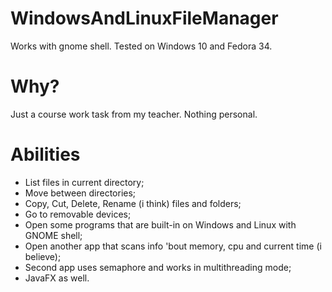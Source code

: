 # WindowsAndLinuxFileManager
Works with gnome shell. Tested on Windows 10 and Fedora 34.

# Why?
Just a course work task from my teacher. Nothing personal.

# Abilities
- List files in current directory;
- Move between directories;
- Copy, Cut, Delete, Rename (i think) files and folders;
- Go to removable devices;
- Open some programs that are built-in on Windows and Linux with GNOME shell;
- Open another app that scans info 'bout memory, cpu and current time (i believe);
- Second app uses semaphore and works in multithreading mode;
- JavaFX as well.
